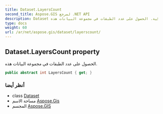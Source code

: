 ```yaml
---
title: Dataset.LayersCount
second_title: Aspose.GIS لمرجع .NET API
description: Dataset ملكية. الحصول على عدد الطبقات في مجموعة البيانات هذه.
type: docs
weight: 60
url: /ar/net/aspose.gis/dataset/layerscount/
---
```

## Dataset.LayersCount property

الحصول على عدد الطبقات في مجموعة البيانات هذه.

```csharp
public abstract int LayersCount { get; }
```

### أنظر أيضا

* class [Dataset](../)
* مساحة الاسم [Aspose.Gis](../../dataset/)
* المجسم [Aspose.GIS](../../../)


